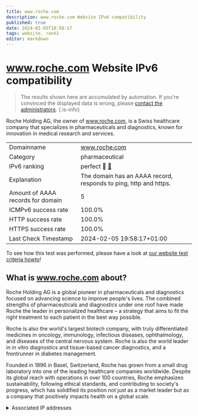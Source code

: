 ```yaml
---
title: www.roche.com
description: www.roche.com Website IPv6 compatibility
published: true
date: 2024-02-05T18:58:17
tags: website, rank1
editor: markdown
---
```


# www.roche.com Website IPv6 compatibility

> The results shown here are accumulated by automation. If you're convinced the displayed data is wrong, please [contact the administrators](/howto/chat). 
{.is-info}

Roche Holding AG, the owner of www.roche.com, is a Swiss healthcare company that specializes in pharmaceuticals and diagnostics, known for innovation in medical research and services.


|   |   |
| - | - |
| Domainname | www.roche.com
| Category | pharmaceutical |
| IPv6 ranking | perfect :1st_place_medal: [🔗](/howto/ranking) |
| Explanation | The domain has an AAAA record, responds to ping, http and https. |
| Amount of AAAA records for domain | 5 |
| ICMPv6 success rate | 100.0%|
| HTTP success rate | 100.0% |
| HTTPS success rate | 100.0% |
| Last Check Timestamp | 2024-02-05 19:58:17+01:00 |

To see how this test was performed, please have a look at [our website test criteria howto](/howto/testcriteria/website)!


## What is www.roche.com about?
Roche Holding AG is a global pioneer in pharmaceuticals and diagnostics focused on advancing science to improve people's lives. The combined strengths of pharmaceuticals and diagnostics under one roof have made Roche the leader in personalized healthcare – a strategy that aims to fit the right treatment to each patient in the best way possible.

Roche is also the world's largest biotech company, with truly differentiated medicines in oncology, immunology, infectious diseases, ophthalmology, and diseases of the central nervous system. Roche is also the world leader in in vitro diagnostics and tissue-based cancer diagnostics, and a frontrunner in diabetes management.

Founded in 1896 in Basel, Switzerland, Roche has grown from a small drug laboratory into one of the leading healthcare companies worldwide. Despite its global reach with operations in over 100 countries, Roche emphasizes sustainability, following ethical standards, and contributing to society's progress, which has solidified its position not just as a market leader but as a company that positively impacts health on a global scale.



<details>
<summary>Associated IP addresses</summary>

2606:4700::6810:c12c

2606:4700::6810:c22c

2606:4700::6810:c32c

2606:4700::6810:c42c

2606:4700::6810:c02c

</details>
